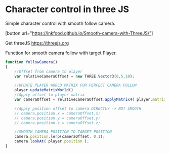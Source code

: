 # Character control in three JS

Simple character control with smooth follow camera.

[button url="https://inkfood.github.io/Smooth-camera-with-ThreeJS/"]

Get threeJS https://threejs.org

Function for smooth camera follow with target Player.

```javascript
function followCamera()
{
    //Offset from camera to player
    var relativeCameraOffset = new THREE.Vector3(0,5,10);

    //UPDATE PLAYER WORLD MATRIX FOR PERFECT CAMERA FOLLOW
    player.updateMatrixWorld()
    //Apply offset to player matrix
	var cameraOffset = relativeCameraOffset.applyMatrix4( player.matrixWorld );

    //Apply position offset to camera DIRECTLY -> NOT SMOOTH
	// camera.position.x = cameraOffset.x;
	// camera.position.y = cameraOffset.y;
    // camera.position.z = cameraOffset.z;

    //SMOOTH CAMERA POSITION TO TARGET POSITION
    camera.position.lerp(cameraOffset, 0.1);
    camera.lookAt( player.position );
}
```